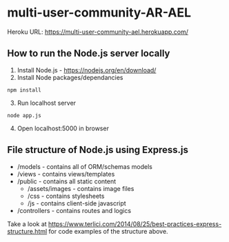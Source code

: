 # multi-user-community-AR-AEL

Heroku URL: https://multi-user-community-ael.herokuapp.com/

## How to run the Node.js server locally

1. Install Node.js - https://nodejs.org/en/download/
2. Install Node packages/dependancies
```
npm install
```
3. Run localhost server
```
node app.js
```
4. Open localhost:5000 in browser


## File structure of Node.js using Express.js

* /models          - contains all of ORM/schemas models
* /views           - contains views/templates
* /public          - contains all static content
  * /assets/images - contains image files
  * /css           - contains stylesheets
  * /js            - contains client-side javascript
* /controllers     - contains routes and logics

Take a look at https://www.terlici.com/2014/08/25/best-practices-express-structure.html for code examples of the structure above.
